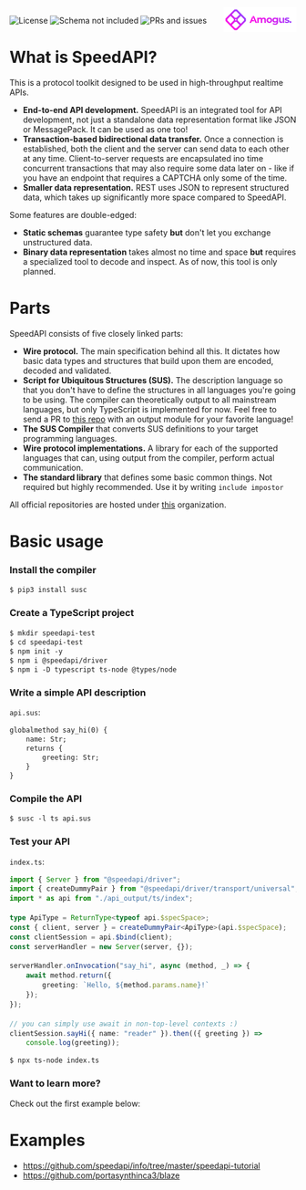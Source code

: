 <img align="right" width="128" src="logos/logo_color.png">

![License](https://img.shields.io/github/license/speedapi/susc)
![Schema not included](https://img.shields.io/badge/schema-not%20included-red)
![PRs and issues](https://img.shields.io/badge/PRs%20and%20issues-welcome-brightgreen)

# What is SpeedAPI?
This is a protocol toolkit designed to be used in high-throughput realtime APIs.
  - **End-to-end API development.** SpeedAPI is an integrated tool for API development, not just a standalone data representation format like JSON or MessagePack. It can be used as one too!
  - **Transaction-based bidirectional data transfer.** Once a connection is established, both the client and the server can send data to each other at any time. Client-to-server requests are encapsulated ino time concurrent transactions that may also require some data later on - like if you have an endpoint that requires a CAPTCHA only some of the time.
  - **Smaller data representation.** REST uses JSON to represent structured data, which takes up significantly more space compared to SpeedAPI.

Some features are double-edged:
  - **Static schemas** guarantee type safety **but** don't let you exchange unstructured data.
  - **Binary data representation** takes almost no time and space **but** requires a specialized tool to decode and inspect. As of now, this tool is only planned.

# Parts
SpeedAPI consists of five closely linked parts:
  - **Wire protocol.** The main specification behind all this. It dictates how basic data types and structures that build upon them are encoded, decoded and validated.
  - **Script for Ubiquitous Structures (SUS).** The description language so that you don't have to define the structures in all languages you're going to be using. The compiler can theoretically output to all mainstream languages, but only TypeScript is implemented for now. Feel free to send a PR to [this repo](https://github.com/speedapi/susc) with an output module for your favorite language!
  - **The SUS Compiler** that converts SUS definitions to your target programming languages.
  - **Wire protocol implementations.** A library for each of the supported languages that can, using output from the compiler, perform actual communication.
  - **The standard library** that defines some basic common things. Not required but highly recommended. Use it by writing `include impostor`

All official repositories are hosted under [this](https://github.com/speedapi) organization.

# Basic usage
### Install the compiler
```
$ pip3 install susc
```

### Create a TypeScript project
```
$ mkdir speedapi-test
$ cd speedapi-test
$ npm init -y
$ npm i @speedapi/driver
$ npm i -D typescript ts-node @types/node
```

### Write a simple API description
`api.sus`:
```sus
globalmethod say_hi(0) {
    name: Str;
    returns {
        greeting: Str;
    }
}
```

### Compile the API
```
$ susc -l ts api.sus
```

### Test your API
`index.ts`:
```typescript
import { Server } from "@speedapi/driver";
import { createDummyPair } from "@speedapi/driver/transport/universal";
import * as api from "./api_output/ts/index";

type ApiType = ReturnType<typeof api.$specSpace>;
const { client, server } = createDummyPair<ApiType>(api.$specSpace);
const clientSession = api.$bind(client);
const serverHandler = new Server(server, {});

serverHandler.onInvocation("say_hi", async (method, _) => {
    await method.return({
        greeting: `Hello, ${method.params.name}!`
    });
});

// you can simply use await in non-top-level contexts :)
clientSession.sayHi({ name: "reader" }).then(({ greeting }) =>
    console.log(greeting));
```

```
$ npx ts-node index.ts
```

### Want to learn more?
Check out the first example below:

# Examples
  - https://github.com/speedapi/info/tree/master/speedapi-tutorial
  - https://github.com/portasynthinca3/blaze
